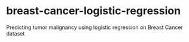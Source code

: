 # breast-cancer-logistic-regression
Predicting tumor malignancy using logistic regression on Breast Cancer dataset
